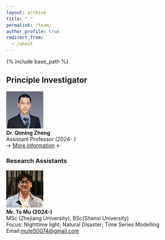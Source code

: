 ```yaml
---
layout: archive
title: " "
permalink: /team/
author_profile: true
redirect_from:
  - /about
---
```


{% include base_path %}

## Principle Investigator

![](qiming3.png)  
**Dr. Qiming Zheng**  
Assistant Professor (2024- )  
-> [More information](https://qmzheng09work.github.io/cv/) <-
  
### Research Assistants
![](MuTE.png)  
**Mr. Te Mu (2024-)**  
MSc (Zhejiang University), BSc(Shanxi University)  
Focus: Nighttime light; Natural Disaster; Time Series Modelling  
Email:mute50074@gmail.com  


